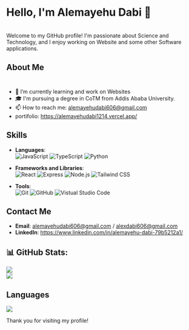 
# Hello, I'm Alemayehu Dabi 👋
<br>Welcome to my GitHub profile! I'm passionate about Science and Technology, and I enjoy working on Website and some other Software applications.<br>
## About Me<br><br>
- 🌱 I’m currently learning and work on Websites<br>
- 🎓 I'm pursuing a degree in CoTM from Addis Ababa University.<br />
- 📫 How to reach me: alemayehudabi606@gmail.com<br>
-    portifolio: https://alemayehudabi1214.vercel.app/

## Skills

- **Languages**: <br />
  ![JavaScript](https://img.shields.io/badge/JavaScript-F7DF1E?style=for-the-badge&logo=javascript&logoColor=black)
  ![TypeScript](https://img.shields.io/badge/TypeScript-3178C6?style=for-the-badge&logo=typescript&logoColor=white)
  ![Python](https://img.shields.io/badge/Python-3776AB?style=for-the-badge&logo=python&logoColor=white)
  
- **Frameworks and Libraries**: <br>
  ![React](https://img.shields.io/badge/React-20232A?style=for-the-badge&logo=react&logoColor=61DAFB)
  ![Express](https://img.shields.io/badge/Express-000000?style=for-the-badge&logo=express&logoColor=white)
  ![Node.js](https://img.shields.io/badge/Node.js-43853D?style=for-the-badge&logo=node.js&logoColor=white)
  ![Tailwind CSS](https://img.shields.io/badge/Tailwind_CSS-38B2AC?style=for-the-badge&logo=tailwind-css&logoColor=white)
  
- **Tools**:<br /> ![Git](https://img.shields.io/badge/Git-F05032?style=for-the-badge&logo=git&logoColor=white) ![GitHub](https://img.shields.io/badge/GitHub-181717?style=for-the-badge&logo=github&logoColor=white) ![Vistual Studio Code](https://img.shields.io/badge/Visual_Studio_Code-0078d7?style=for-the-badge&logo=visual%20studio%20code&logoColor=white)

## Contact Me

- **Email**: alemayehudabi606@gmail.com / alexdabi606@gmail.com
- **LinkedIn**: https://www.linkedin.com/in/alemayehu-dabi-79b5212a1/

## 📊 GitHub Stats:
![](https://github-readme-stats.vercel.app/api?username=AlemayehuDabi&theme=dark&hide_border=false&include_all_commits=false&count_private=false)<br/>
![](https://github-readme-streak-stats.herokuapp.com/?user=AlemayehuDabi&theme=dark&hide_border=false)<br/>
## Languages
![](https://github-readme-stats.vercel.app/api/top-langs/?username=AlemayehuDabi&theme=dark&hide_border=false&include_all_commits=false&count_private=false&layout=compact)


Thank you for visiting my profile!


